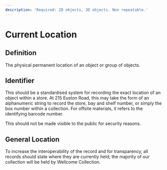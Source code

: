 ```yaml
---
description: 'Required: 2D objects, 3D objects. Non repeatable.'
---
```


# Current Location

## Definition 

The physical permanent location of an object or group of objects. 

## Identifier

This should be a standardised system for recording the exact location of an object within a store. At 215 Euston Road, this may take the form of an alphanumeric string to record the store, bay and shelf number, or simply the box number within a collection. For offsite materials, it refers to the identifying barcode number. 

This should not be made visible to the public for security reasons. 

## General Location

To increase the interoperability of the record and for transparency, all records should state where they are currently held; the majority of our collection will be held by Wellcome Collection. 

 





